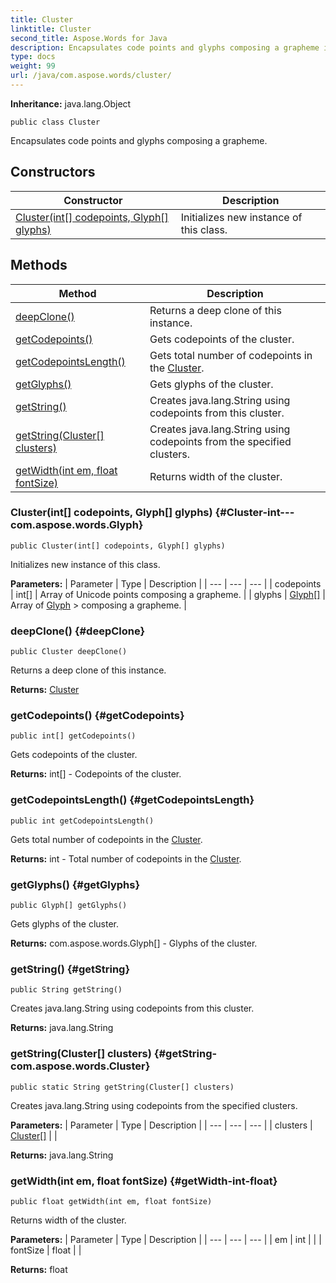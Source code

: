 ```yaml
---
title: Cluster
linktitle: Cluster
second_title: Aspose.Words for Java
description: Encapsulates code points and glyphs composing a grapheme in Java.
type: docs
weight: 99
url: /java/com.aspose.words/cluster/
---
```


**Inheritance:**
java.lang.Object
```
public class Cluster
```

Encapsulates code points and glyphs composing a grapheme.
## Constructors

| Constructor | Description |
| --- | --- |
| [Cluster(int[] codepoints, Glyph[] glyphs)](#Cluster-int---com.aspose.words.Glyph) | Initializes new instance of this class. |
## Methods

| Method | Description |
| --- | --- |
| [deepClone()](#deepClone) | Returns a deep clone of this instance. |
| [getCodepoints()](#getCodepoints) | Gets codepoints of the cluster. |
| [getCodepointsLength()](#getCodepointsLength) | Gets total number of codepoints in the [Cluster](../../com.aspose.words/cluster/). |
| [getGlyphs()](#getGlyphs) | Gets glyphs of the cluster. |
| [getString()](#getString) | Creates java.lang.String using codepoints from this cluster. |
| [getString(Cluster[] clusters)](#getString-com.aspose.words.Cluster) | Creates java.lang.String using codepoints from the specified clusters. |
| [getWidth(int em, float fontSize)](#getWidth-int-float) | Returns width of the cluster. |
### Cluster(int[] codepoints, Glyph[] glyphs) {#Cluster-int---com.aspose.words.Glyph}
```
public Cluster(int[] codepoints, Glyph[] glyphs)
```


Initializes new instance of this class.

**Parameters:**
| Parameter | Type | Description |
| --- | --- | --- |
| codepoints | int[] | Array of Unicode points composing a grapheme. |
| glyphs | [Glyph\[\]](../../com.aspose.words/glyph/) | Array of [Glyph](../../com.aspose.words/glyph/) > composing a grapheme. |

### deepClone() {#deepClone}
```
public Cluster deepClone()
```


Returns a deep clone of this instance.

**Returns:**
[Cluster](../../com.aspose.words/cluster/)
### getCodepoints() {#getCodepoints}
```
public int[] getCodepoints()
```


Gets codepoints of the cluster.

**Returns:**
int[] - Codepoints of the cluster.
### getCodepointsLength() {#getCodepointsLength}
```
public int getCodepointsLength()
```


Gets total number of codepoints in the [Cluster](../../com.aspose.words/cluster/).

**Returns:**
int - Total number of codepoints in the [Cluster](../../com.aspose.words/cluster/).
### getGlyphs() {#getGlyphs}
```
public Glyph[] getGlyphs()
```


Gets glyphs of the cluster.

**Returns:**
com.aspose.words.Glyph[] - Glyphs of the cluster.
### getString() {#getString}
```
public String getString()
```


Creates java.lang.String using codepoints from this cluster.

**Returns:**
java.lang.String
### getString(Cluster[] clusters) {#getString-com.aspose.words.Cluster}
```
public static String getString(Cluster[] clusters)
```


Creates java.lang.String using codepoints from the specified clusters.

**Parameters:**
| Parameter | Type | Description |
| --- | --- | --- |
| clusters | [Cluster\[\]](../../com.aspose.words/cluster/) |  |

**Returns:**
java.lang.String
### getWidth(int em, float fontSize) {#getWidth-int-float}
```
public float getWidth(int em, float fontSize)
```


Returns width of the cluster.

**Parameters:**
| Parameter | Type | Description |
| --- | --- | --- |
| em | int |  |
| fontSize | float |  |

**Returns:**
float
